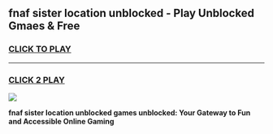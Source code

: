 
## fnaf sister location unblocked - Play Unblocked Gmaes & Free
<h3>
<a href="https://news.freeplayer.one?title=fnaf_sister_location_unblocked&ref=16F">CLICK TO PLAY</a></h3>
<hr>

<h3>
<a href="https://news.freeplayer.one?title=fnaf_sister_location_unblocked&ref=16F">CLICK 2 PLAY</a>
  
</h3>

<a href="https://news.freeplayer.one?title=fnaf_sister_location_unblocked&ref=16F/"><img src="https://clearcache.store/games.png"></a>


**fnaf sister location unblocked games unblocked: Your Gateway to Fun and Accessible Online Gaming**
